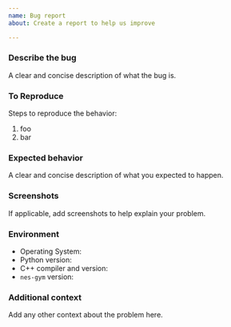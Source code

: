 ```yaml
---
name: Bug report
about: Create a report to help us improve

---
```


### Describe the bug

A clear and concise description of what the bug is.

### To Reproduce

Steps to reproduce the behavior:

1.  foo
2.  bar

### Expected behavior

A clear and concise description of what you expected to happen.

### Screenshots

If applicable, add screenshots to help explain your problem.

### Environment

-   Operating System:
-   Python version:
-   C++ compiler and version:
-   `nes-gym` version:

### Additional context

Add any other context about the problem here.
